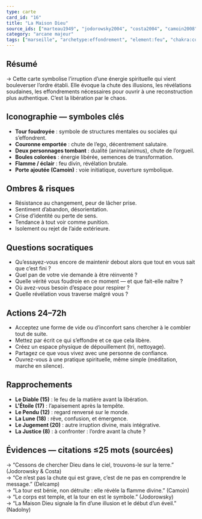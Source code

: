 ```yaml
---
type: carte
card_id: "16"
title: "La Maison Dieu"
source_ids: ["marteau1949", "jodorowsky2004", "costa2004", "camoin2008", "bendov2011", "delcamp1984", "nadolny2021", "jung1933", "meditations_anonymes", "nichols_tarot_archetypes"]
category: "arcane majeur"
tags: ["marseille", "archetype:effondrement", "element:feu", "chakra:coronal"]
---
```


## Résumé
→ Cette carte symbolise l’irruption d’une énergie spirituelle qui vient bouleverser l’ordre établi. Elle évoque la chute des illusions, les révélations soudaines, les effondrements nécessaires pour ouvrir à une reconstruction plus authentique. C’est la libération par le chaos.

## Iconographie — symboles clés
- **Tour foudroyée** : symbole de structures mentales ou sociales qui s’effondrent.
- **Couronne emportée** : chute de l’ego, décentrement salutaire.
- **Deux personnages tombant** : dualité (anima/animus), chute de l’orgueil.
- **Boules colorées** : énergie libérée, semences de transformation.
- **Flamme / éclair** : feu divin, révélation brutale.
- **Porte ajoutée (Camoin)** : voie initiatique, ouverture symbolique.

## Ombres & risques
- Résistance au changement, peur de lâcher prise.
- Sentiment d’abandon, désorientation.
- Crise d’identité ou perte de sens.
- Tendance à tout voir comme punition.
- Isolement ou rejet de l’aide extérieure.

## Questions socratiques
- Qu’essayez-vous encore de maintenir debout alors que tout en vous sait que c’est fini ?
- Quel pan de votre vie demande à être réinventé ?
- Quelle vérité vous foudroie en ce moment — et que fait-elle naître ?
- Où avez-vous besoin d’espace pour respirer ?
- Quelle révélation vous traverse malgré vous ?

## Actions 24–72h
- Acceptez une forme de vide ou d’inconfort sans chercher à le combler tout de suite.
- Mettez par écrit ce qui s’effondre et ce que cela libère.
- Créez un espace physique de dépouillement (tri, nettoyage).
- Partagez ce que vous vivez avec une personne de confiance.
- Ouvrez-vous à une pratique spirituelle, même simple (méditation, marche en silence).

## Rapprochements
- **Le Diable (15)** : le feu de la matière avant la libération.
- **L'Étoile (17)** : l’apaisement après la tempête.
- **Le Pendu (12)** : regard renversé sur le monde.
- **La Lune (18)** : rêve, confusion, et émergence.
- **Le Jugement (20)** : autre irruption divine, mais intégrative.
- **La Justice (8)** : à confronter : l’ordre avant la chute ?

## Évidences — citations ≤25 mots (sourcées)
→ “Cessons de chercher Dieu dans le ciel, trouvons-le sur la terre.” (Jodorowsky & Costa)  
→ “Ce n’est pas la chute qui est grave, c’est de ne pas en comprendre le message.” (Delcamp)  
→ “La tour est bénie, non détruite : elle révèle la flamme divine.” (Camoin)  
→ “Le corps est temple, et la tour en est le symbole.” (Jodorowsky)  
→ “La Maison Dieu signale la fin d’une illusion et le début d’un éveil.” (Nadolny)
